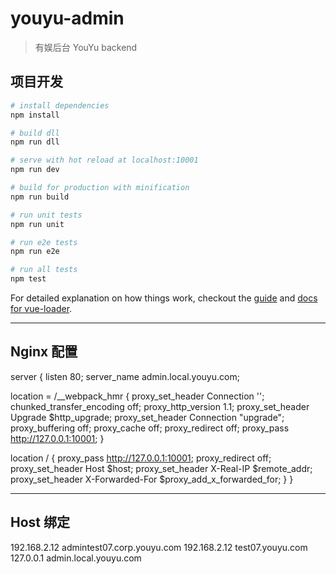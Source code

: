# youyu-admin

> 有娱后台 YouYu backend

## 项目开发

``` bash
# install dependencies
npm install

# build dll
npm run dll

# serve with hot reload at localhost:10001
npm run dev

# build for production with minification
npm run build

# run unit tests
npm run unit

# run e2e tests
npm run e2e

# run all tests
npm test
```

For detailed explanation on how things work, checkout the [guide](http://vuejs-templates.github.io/webpack/) and [docs for vue-loader](http://vuejs.github.io/vue-loader).

---

## Nginx 配置
server {
  listen       80;
  server_name  admin.local.youyu.com;

  location = /__webpack_hmr {
    proxy_set_header Connection '';
    chunked_transfer_encoding off;
    proxy_http_version 1.1;
    proxy_set_header Upgrade $http_upgrade;
    proxy_set_header Connection "upgrade";
    proxy_buffering off;
    proxy_cache off;
    proxy_redirect  off;
    proxy_pass http://127.0.0.1:10001;
  }

  location / {
    proxy_pass http://127.0.0.1:10001;
    proxy_redirect off;
    proxy_set_header Host $host;
    proxy_set_header X-Real-IP $remote_addr;
    proxy_set_header X-Forwarded-For $proxy_add_x_forwarded_for;
  }
}

---

## Host 绑定
192.168.2.12 admintest07.corp.youyu.com
192.168.2.12 test07.youyu.com
127.0.0.1 admin.local.youyu.com
